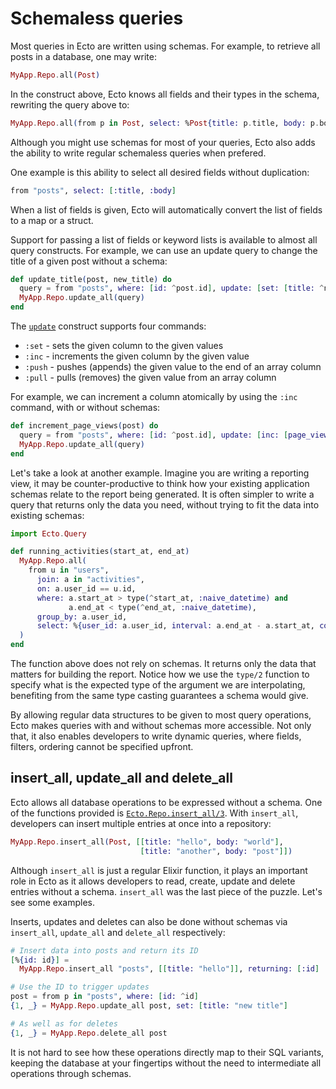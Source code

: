 # Schemaless queries

Most queries in Ecto are written using schemas. For example, to retrieve all posts in a database, one may write:

```elixir
MyApp.Repo.all(Post)
```

In the construct above, Ecto knows all fields and their types in the schema, rewriting the query above to:

```elixir
MyApp.Repo.all(from p in Post, select: %Post{title: p.title, body: p.body, ...})
```

Although you might use schemas for most of your queries, Ecto also adds the ability to write regular schemaless queries when prefered.

One example is this ability to select all desired fields without duplication:

```elixir
from "posts", select: [:title, :body]
```

When a list of fields is given, Ecto will automatically convert the list of fields to a map or a struct.

Support for passing a list of fields or keyword lists is available to almost all query constructs. For example, we can use an update query to change the title of a given post without a schema:

```elixir
def update_title(post, new_title) do
  query = from "posts", where: [id: ^post.id], update: [set: [title: ^new_title]]
  MyApp.Repo.update_all(query)
end
```

The [`update`](https://hexdocs.pm/ecto/Ecto.Query.html#update/3) construct supports four commands:

  * `:set` - sets the given column to the given values
  * `:inc` - increments the given column by the given value
  * `:push` - pushes (appends) the given value to the end of an array column
  * `:pull` - pulls (removes) the given value from an array column

For example, we can increment a column atomically by using the `:inc` command, with or without schemas:

```elixir
def increment_page_views(post) do
  query = from "posts", where: [id: ^post.id], update: [inc: [page_views: 1]]
  MyApp.Repo.update_all(query)
end
```

Let's take a look at another example. Imagine you are writing a reporting view, it may be counter-productive to think how your existing application schemas relate to the report being generated. It is often simpler to write a query that returns only the data you need, without trying to fit the data into existing schemas:

```elixir
import Ecto.Query

def running_activities(start_at, end_at)
  MyApp.Repo.all(
    from u in "users",
      join: a in "activities",
      on: a.user_id == u.id,
      where: a.start_at > type(^start_at, :naive_datetime) and
             a.end_at < type(^end_at, :naive_datetime),
      group_by: a.user_id,
      select: %{user_id: a.user_id, interval: a.end_at - a.start_at, count: count(u.id)}
  )
end
```

The function above does not rely on schemas. It returns only the data that matters for building the report. Notice how we use the `type/2` function to specify what is the expected type of the argument we are interpolating, benefiting from the same type casting guarantees a schema would give.

By allowing regular data structures to be given to most query operations, Ecto makes queries with and without schemas more accessible. Not only that, it also enables developers to write dynamic queries, where fields, filters, ordering cannot be specified upfront.

## insert_all, update_all and delete_all

Ecto allows all database operations to be expressed without a schema. One of the functions provided is [`Ecto.Repo.insert_all/3`](https://hexdocs.pm/ecto/Ecto.Repo.html#c:insert_all/3). With `insert_all`, developers can insert multiple entries at once into a repository:

```elixir
MyApp.Repo.insert_all(Post, [[title: "hello", body: "world"],
                             [title: "another", body: "post"]])
```

Although `insert_all` is just a regular Elixir function, it plays an important role in Ecto as it allows developers to read, create, update and delete entries without a schema. `insert_all` was the last piece of the puzzle. Let's see some examples.

Inserts, updates and deletes can also be done without schemas via `insert_all`, `update_all` and `delete_all` respectively:

```elixir
# Insert data into posts and return its ID
[%{id: id}] =
  MyApp.Repo.insert_all "posts", [[title: "hello"]], returning: [:id]

# Use the ID to trigger updates
post = from p in "posts", where: [id: ^id]
{1, _} = MyApp.Repo.update_all post, set: [title: "new title"]

# As well as for deletes
{1, _} = MyApp.Repo.delete_all post
```

It is not hard to see how these operations directly map to their SQL variants, keeping the database at your fingertips without the need to intermediate all operations through schemas.
